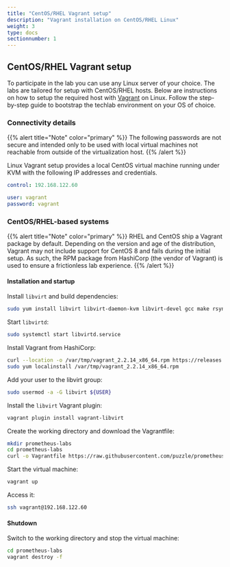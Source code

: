 ```yaml
---
title: "CentOS/RHEL Vagrant setup"
description: "Vagrant installation on CentOS/RHEL Linux"
weight: 3
type: docs
sectionnumber: 1
---
```


## CentOS/RHEL Vagrant setup

To participate in the lab you can use any Linux server
of your choice. The labs are tailored for setup with
CentOS/RHEL hosts. Below are instructions on how to setup
the required host with [Vagrant][vagrant] on Linux.
Follow the step-by-step guide to bootstrap the techlab
environment on your OS of choice.


### Connectivity details

{{% alert title="Note" color="primary" %}}
The following passwords are not secure and intended only to
be used with local virtual machines not reachable from outside
of the virtualization host.
{{% /alert %}}

Linux Vagrant setup provides a local
CentOS virtual machine running under KVM with the
following IP addresses and credentials.

```yaml
control: 192.168.122.60

user: vagrant
password: vagrant
```


### CentOS/RHEL-based systems

{{% alert title="Note" color="primary" %}}
RHEL and CentOS ship a Vagrant package by default.
Depending on the version and age of the distribution,
Vagrant may not include support for CentOS 8 and fails
during the initial setup. As such, the RPM package
from HashiCorp (the vendor of Vagrant) is used to
ensure a frictionless lab experience.
{{% /alert %}}


#### Installation and startup

Install `libvirt` and build dependencies:

```bash
sudo yum install libvirt libvirt-daemon-kvm libvirt-devel gcc make rsync
```

Start `libvirtd`:

```bash
sudo systemctl start libvirtd.service
```

Install Vagrant from HashiCorp:

```bash
curl --location -o /var/tmp/vagrant_2.2.14_x86_64.rpm https://releases.hashicorp.com/vagrant/2.2.14/vagrant_2.2.14_x86_64.rpm
sudo yum localinstall /var/tmp/vagrant_2.2.14_x86_64.rpm
```

Add your user to the libvirt group:

```bash
sudo usermod -a -G libvirt ${USER}
```

Install the `libvirt` Vagrant plugin:

```bash
vagrant plugin install vagrant-libvirt
```

Create the working directory and download the Vagrantfile:

```bash
mkdir prometheus-labs
cd prometheus-labs
curl -o Vagrantfile https://raw.githubusercontent.com/puzzle/prometheus-labs/main/Vagrantfile
```

Start the virtual machine:

```bash
vagrant up
```

Access it:

```bash
ssh vagrant@192.168.122.60
```


#### Shutdown

Switch to the working directory and stop the virtual machine:

```bash
cd prometheus-labs
vagrant destroy -f
```

[vagrant]: https://www.vagrantup.com/
